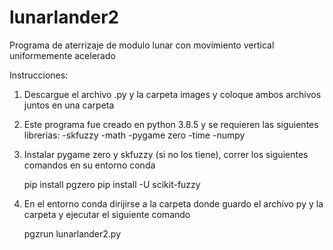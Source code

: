 # lunarlander2

Programa de aterrizaje de modulo lunar con movimiento vertical uniformemente acelerado 

Instrucciones:

1. Descargue el archivo .py y la carpeta images y coloque ambos archivos juntos en una carpeta

2. Este programa fue creado en python 3.8.5 y se requieren las siguientes librerias:
    -skfuzzy
    -math
    -pygame zero
    -time
    -numpy
    
3. Instalar pygame zero y skfuzzy (si no los tiene), correr los siguientes comandos en su entorno conda

    pip install pgzero
    pip install -U scikit-fuzzy
    
4. En el entorno conda dirijirse a la carpeta donde guardo el archivo py y la carpeta y ejecutar el siguiente comando

    pgzrun lunarlander2.py
